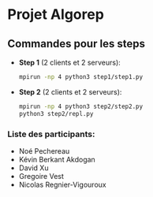 # Projet Algorep

## Commandes pour les steps

- **Step 1** (2 clients et 2 serveurs):
  ```bash
  mpirun -np 4 python3 step1/step1.py

- **Step 2** (2 clients et 2 serveurs):
  ```bash
  mpirun -np 4 python3 step2/step2.py
  python3 step2/repl.py

### Liste des participants: 
* Noé Pechereau
* Kévin Berkant Akdogan
* David Xu
* Gregoire Vest
* Nicolas Regnier-Vigouroux
